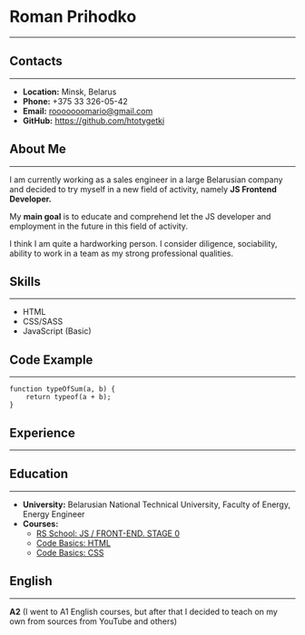 # Roman Prihodko

---

## Contacts

---

- **Location:** Minsk, Belarus
- **Phone:** +375 33 326-05-42
- **Email:** rooooooomario@gmail.com
- **GitHub:** https://github.com/htotygetki

## About Me

---

I am currently working as a sales engineer in a large Belarusian company and decided to try myself in a new field of activity, namely **JS Frontend Developer.**

My **main goal** is to educate and comprehend let the JS developer and employment in the future in this field of activity.

I think I am quite a hardworking person.
I consider diligence, sociability, ability to work in a team as my strong professional qualities.

## Skills

---

- HTML
- CSS/SASS
- JavaScript (Basic)

## Code Example

---

```
function typeOfSum(a, b) {
    return typeof(a + b);
}
```

## Experience

---

## Education

---

- **University:** Belarusian National Technical University, Faculty of Energy, Energy Engineer
- **Courses:**
  - [RS School: JS / FRONT-END. STAGE 0](https://rs.school/)
  - [Code Basics: HTML](https://ru.code-basics.com/languages/html)
  - [Code Basics: CSS](https://ru.code-basics.com/languages/css)

## English

---

**A2** (I went to A1 English courses, but after that I decided to teach on my own from sources from YouTube and others)
